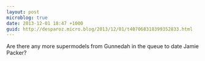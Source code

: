 ```yaml
---
layout: post
microblog: true
date: 2013-12-01 18:47 +1000
guid: http://desparoz.micro.blog/2013/12/01/t407068318399352833.html
---
```

Are there any more supermodels from Gunnedah in the queue to date Jamie Packer?
